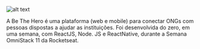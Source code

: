 ![alt text](https://raw.githubusercontent.com/marianaolvr/semana-omnistack/master/frontend/src/assets/logo.svg)

A Be The Hero é uma plataforma (web e mobile) para conectar ONGs com pessoas dispostas a ajudar as instituições. 
Foi desenvolvida do zero, em uma semana, com ReactJS, Node. JS e ReactNative, durante a Semana OmniStack 11 da Rocketseat. 
